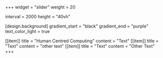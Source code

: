 +++
widget = "slider"
weight = 20

interval = 2000
height = "40vh"

[design.background]
  gradient_start = "black"
  gradient_end = "purple"
  text_color_light = true

[[item]]
  title = "Human Centred Computing"
  content = "Text"
[[item]]
  title = "Text"
  content = "other text"
[[item]]
  title = "Text"
  content = "Other Text"
+++